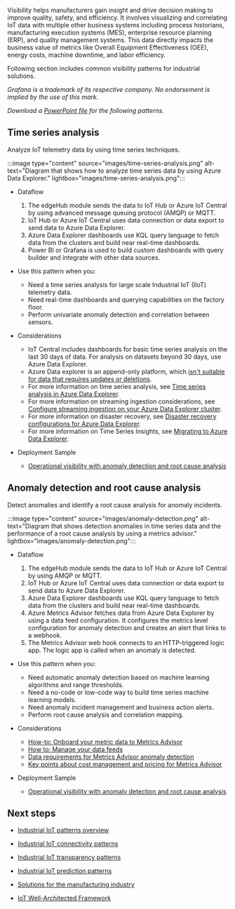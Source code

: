 Visibility helps manufacturers gain insight and drive decision making to improve quality, safety, and efficiency. It involves visualizing and correlating IoT data with multiple other business systems including process historians, manufacturing execution systems (MES), enterprise resource planning (ERP), and quality management systems. This data directly impacts the business value of metrics like Overall Equipment Effectiveness (OEE), energy costs, machine downtime, and labor efficiency.

Following section includes common visibility patterns for industrial solutions.

*Grafana is a trademark of its respective company. No endorsement is implied by the use of this mark.*

*Download a [PowerPoint file](https://arch-center.azureedge.net/iiot-patterns-visibility.pptx) for the following patterns.*

## Time series analysis

Analyze IoT telemetry data by using time series techniques.

:::image type="content" source="images/time-series-analysis.png" alt-text="Diagram that shows how to analyze time series data by using Azure Data Explorer." lightbox="images/time-series-analysis.png":::

- Dataflow
    1. The edgeHub module sends the data to IoT Hub or Azure IoT Central by using advanced message queuing protocol (AMQP) or MQTT.
    2. IoT Hub or Azure IoT Central uses data connection or data export to send data to Azure Data Explorer.
    3. Azure Data Explorer dashboards use KQL query language to fetch data from the clusters and build near real-time dashboards.
    4. Power BI or Grafana is used to build custom dashboards with query builder and integrate with other data sources.

- Use this pattern when you:
  - Need a time series analysis for large scale Industrial IoT (IIoT) telemetry data.
  - Need real-time dashboards and querying capabilities on the factory floor.
  - Perform univariate anomaly detection and correlation between sensors.

- Considerations
  - IoT Central includes dashboards for basic time series analysis on the last 30 days of data. For analysis on datasets beyond 30 days, use Azure Data Explorer.
  - Azure Data explorer is an append-only platform, which [isn't suitable for data that requires updates or deletions](/azure/data-explorer/data-explorer-overview).
  - For more information on time series analysis, see [Time series analysis in Azure Data Explorer](/azure/data-explorer/time-series-analysis).
  - For more information on streaming ingestion considerations, see [Configure streaming ingestion on your Azure Data Explorer cluster](/azure/data-explorer/ingest-data-streaming?tabs=azure-portal%2Ccsharp).
  - For more information on disaster recovery, see [Disaster recovery configurations for Azure Data Explorer](/azure/data-explorer/business-continuity-overview#disaster-recovery-configurations).
  - For more information on Time Series Insights, see [Migrating to Azure Data Explorer](/azure/time-series-insights/migration-to-adx).

- Deployment Sample
  - [Operational visibility with anomaly detection and root cause analysis](https://github.com/Azure-Samples/industrial-iot-patterns/tree/main/2_OperationalVisibility)

## Anomaly detection and root cause analysis

Detect anomalies and identify a root cause analysis for anomaly incidents.

:::image type="content" source="images/anomaly-detection.png" alt-text="Diagram that shows detection anomalies in time series data and the performance of a root cause analysis by using a metrics advisor." lightbox="images/anomaly-detection.png":::

- Dataflow
    1. The edgeHub module sends the data to IoT Hub or Azure IoT Central by using AMQP or MQTT.
    2. IoT Hub or Azure IoT Central uses data connection or data export to send data to Azure Data Explorer.
    3. Azure Data Explorer dashboards use KQL query language to fetch data from the clusters and build near real-time dashboards.
    4. Azure Metrics Advisor fetches data from Azure Data Explorer by using a data feed configuration. It configures the metrics level configuration for anomaly detection and creates an alert that links to a webhook.
    5. The Metrics Advisor web hook connects to an HTTP-triggered logic app. The logic app is called when an anomaly is detected.

- Use this pattern when you:
  - Need automatic anomaly detection based on machine learning algorithms and range thresholds.
  - Need a no-code or low-code way to build time series machine learning models.
  - Need anomaly incident management and business action alerts.
  - Perform root cause analysis and correlation mapping.

- Considerations
  - [How-to: Onboard your metric data to Metrics Advisor](/azure/applied-ai-services/metrics-advisor/how-tos/onboard-your-data)
  - [How to: Manage your data feeds](/azure/applied-ai-services/metrics-advisor/how-tos/manage-data-feeds)
  - [Data requirements for Metrics Advisor anomaly detection](/azure/applied-ai-services/metrics-advisor/faq#how-much-data-is-needed-for-metrics-advisor-to-start-anomaly-detection-)
  - [Key points about cost management and pricing for Metrics Advisor](/azure/applied-ai-services/metrics-advisor/cost-management#key-points-about-cost-management-and-pricing)

- Deployment Sample
  - [Operational visibility with anomaly detection and root cause analysis](https://github.com/Azure-Samples/industrial-iot-patterns/tree/main/2_OperationalVisibility)

## Next steps

- [Industrial IoT patterns overview](./iiot-patterns-overview.yml)

- [Industrial IoT connectivity patterns](./iiot-connectivity-patterns.yml)

- [Industrial IoT transparency patterns](./iiot-transparency-patterns.yml)

- [Industrial IoT prediction patterns](./iiot-prediction-patterns.yml)

- [Solutions for the manufacturing industry](../../industries/manufacturing.md)

- [IoT Well-Architected Framework](/azure/architecture/framework/iot/iot-overview)
